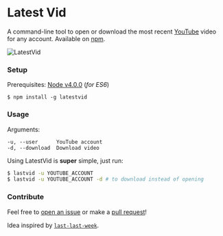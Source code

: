 # Latest Vid
A command-line tool to open or download the most recent [YouTube](http://youtube.com) video for any account. Available on [npm](https://www.npmjs.com/package/latestvid).

![LatestVid](http://i.imgur.com/JPtGUuE.gif)

### Setup
Prerequisites: [Node v4.0.0](https://nodejs.org/en/blog/release/v4.0.0/) (*for ES6*)
``` 
$ npm install -g latestvid
```

### Usage

Arguments:
```
-u, --user      YouTube account
-d, --download  Download video
```

Using LatestVid is __super__ simple, just run:
```bash
$ lastvid -u YOUTUBE_ACCOUNT
$ lastvid -u YOUTUBE_ACCOUNT -d # to download instead of opening
```

### Contribute

Feel free to [open an issue](https://github.com/kshvmdn/latestvid/issues) or make a [pull request](https://github.com/kshvmdn/latestvid/pulls)!

Idea inspired by [`last-last-week`](https://www.npmjs.com/package/last-last-week).
